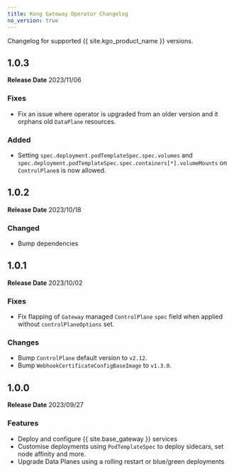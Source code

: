 ```yaml
---
title: Kong Gateway Operator Changelog
no_version: true
---
```


Changelog for supported {{ site.kgo_product_name }} versions.

## 1.0.3

**Release Date** 2023/11/06

### Fixes

* Fix an issue where operator is upgraded from an older version and it orphans
  old `DataPlane` resources.

### Added

* Setting `spec.deployment.podTemplateSpec.spec.volumes` and
  `spec.deployment.podTemplateSpec.spec.containers[*].volumeMounts` on `ControlPlane`s
  is now allowed.

## 1.0.2

**Release Date** 2023/10/18

### Changed

* Bump dependencies

## 1.0.1

**Release Date** 2023/10/02

### Fixes

* Fix flapping of `Gateway` managed `ControlPlane` `spec` field when applied without `controlPlaneOptions` set.

### Changes

* Bump `ControlPlane` default version to `v2.12`.
* Bump `WebhookCertificateConfigBaseImage` to `v1.3.0`.

## 1.0.0

**Release Date** 2023/09/27

### Features

* Deploy and configure {{ site.base_gateway }} services
* Customise deployments using `PodTemplateSpec` to deploy sidecars, set node affinity and more.
* Upgrade Data Planes using a rolling restart or blue/green deployments
